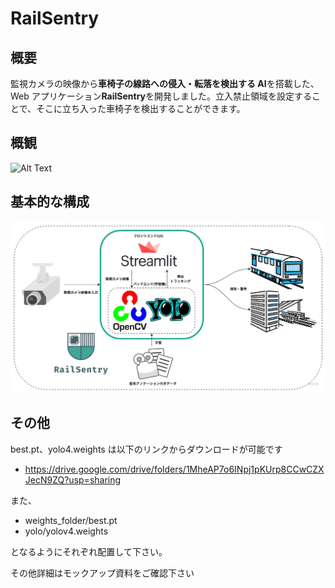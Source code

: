 # RailSentry

## 概要

監視カメラの映像から**車椅子の線路への侵入・転落を検出する AI**を搭載した、Web アプリケーション**RailSentry**を開発しました。立入禁止領域を設定することで、そこに立ち入った車椅子を検出することができます。

## 概観

![Alt Text](overview.gif)

## 基本的な構成

![Alt Text](Flowchart.jpg)

## その他

best.pt、yolo4.weights は以下のリンクからダウンロードが可能です

- https://drive.google.com/drive/folders/1MheAP7o6INpj1pKUrp8CCwCZXJecN9ZQ?usp=sharing

また、

- weights_folder/best.pt
- yolo/yolov4.weights

となるようにそれぞれ配置して下さい。

その他詳細はモックアップ資料をご確認下さい

